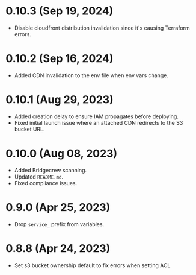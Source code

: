 # 0.10.3 (Sep 19, 2024)
* Disable cloudfront distribution invalidation since it's causing Terraform errors.

# 0.10.2 (Sep 16, 2024)
* Added CDN invalidation to the env file when env vars change.

# 0.10.1 (Aug 29, 2023)
* Added creation delay to ensure IAM propagates before deploying.
* Fixed initial launch issue where an attached CDN redirects to the S3 bucket URL.

# 0.10.0 (Aug 08, 2023)
* Added Bridgecrew scanning.
* Updated `README.md`.
* Fixed compliance issues.

# 0.9.0 (Apr 25, 2023)
* Drop `service_` prefix from variables.

# 0.8.8 (Apr 24, 2023)
* Set s3 bucket ownership default to fix errors when setting ACL

